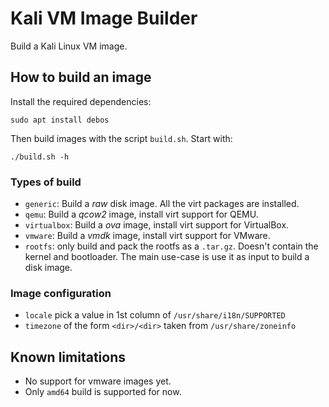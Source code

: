 # Kali VM Image Builder

Build a Kali Linux VM image.


## How to build an image

Install the required dependencies:

    sudo apt install debos

Then build images with the script `build.sh`. Start with:

    ./build.sh -h

### Types of build

* `generic`: Build a *raw* disk image. All the virt packages are installed.
* `qemu`: Build a *qcow2* image, install virt support for QEMU.
* `virtualbox`: Build a *ova* image, install virt support for VirtualBox.
* `vmware`: Build a *vmdk* image, install virt support for VMware.
* `rootfs`: only build and pack the rootfs as a `.tar.gz`. Doesn't contain the
  kernel and bootloader. The main use-case is use it as input to build a disk
  image.

### Image configuration

* `locale` pick a value in 1st column of `/usr/share/i18n/SUPPORTED`
* `timezone` of the form `<dir>/<dir>` taken from `/usr/share/zoneinfo`



## Known limitations

* No support for vmware images yet.
* Only `amd64` build is supported for now.

